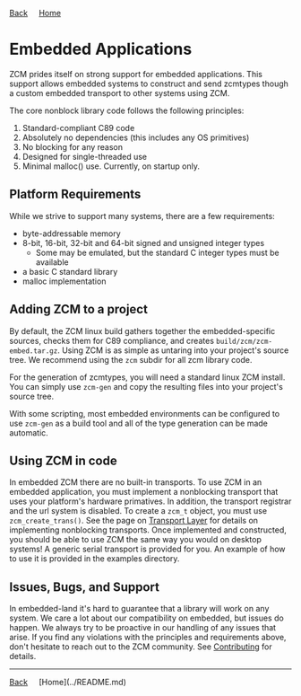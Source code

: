 <a style="margin-right: 1rem;" href="javascript:history.go(-1)">Back</a>
[Home](../README.md)
# Embedded Applications

ZCM prides itself on strong support for embedded applications. This support allows
embedded systems to construct and send zcmtypes though a custom embedded transport to
other systems using ZCM.

The core nonblock library code follows the following principles:

  1. Standard-compliant C89 code
  2. Absolutely no dependencies (this includes any OS primitives)
  3. No blocking for any reason
  4. Designed for single-threaded use
  5. Minimal malloc() use. Currently, on startup only.

## Platform Requirements

While we strive to support many systems, there are a few requirements:

  - byte-addressable memory
  - 8-bit, 16-bit, 32-bit and 64-bit signed and unsigned integer types
     - Some may be emulated, but the standard C integer types must be available
  - a basic C standard library
  - malloc implementation

## Adding ZCM to a project

By default, the ZCM linux build gathers together the embedded-specific sources, checks them
for C89 compliance, and creates `build/zcm/zcm-embed.tar.gz`. Using ZCM is as simple as untaring
into your project's source tree. We recommend using the `zcm` subdir for all zcm library code.

For the generation of zcmtypes, you will need a standard linux ZCM install. You can simply use
`zcm-gen` and copy the resulting files into your project's source tree.

With some scripting, most embedded environments can be configured to use `zcm-gen` as a build
tool and all of the type generation can be made automatic.

## Using ZCM in code

In embedded ZCM there are no built-in transports. To use ZCM in an embedded application,
you must implement a nonblocking transport that uses your platform's hardware primatives.
In addition, the transport registrar and the url system is disabled. To create a `zcm_t`
object, you must use `zcm_create_trans()`. See the page on [Transport Layer](transports.md)
for details on implementing nonblocking transports. Once implemented and constructed, you
should be able to use ZCM the same way you would on desktop systems! A generic serial
transport is provided for you. An example of how to use it is provided in the examples
directory.

## Issues, Bugs, and Support

In embedded-land it's hard to guarantee that a library will work on any system. We care a lot
about our compatibility on embedded, but issues do happen. We always try to be proactive in
our handling of any issues that arise. If you find any violations with the principles and
requirements above, don't hesitate to reach out to the ZCM community. See
[Contributing](contributing.md) for details.

<hr>
<a style="margin-right: 1rem;" href="javascript:history.go(-1)">Back</a>
[Home](../README.md)
